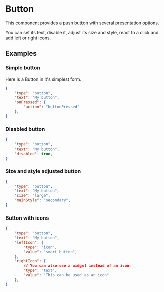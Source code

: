# Button

This component provides a push button with several presentation options.

You can set its text, disable it, adjust its size and style, react to a click and add left or right icons.

## Examples

### Simple button

Here is a Button in it's simplest form.
```json
{
    "type": "button",
    "text": "My button",
    "onPressed": {
        "action": "buttonPressed"
    },
}
```

### Disabled button

```json
{
    "type": "button",
    "text": "My button",
    "disabled": true,
}
```

### Size and style adjusted button

```json
{
    "type": "button",
    "text": "My button",
    "size": "large",
    "mainStyle": "secondary",
}
```

### Button with icons

```json
{
    "type": "button",
    "text": "My button",
    "leftIcon": {
        "type": "icon",
        "value": "smart_button",
    },
    "rightIcon": {
        // You can also use a widget instead of an icon
        "type": "text",
        "value": "This can be used as an icon"
    },
}
```
